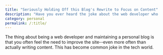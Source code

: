 ```yaml
---
title: "Seriously Holding Off this Blog's Rewrite to Focus on Content"
description: "Have you ever heard the joke about the web developer who also has a blog? I'm that web developer."
category: personal
permalink: /:title/
---
```


The thing about being a web developer and maintaining a personal blog is that you often feel the need to improve the site--even more often than actually writing content. This has become common joke in the tech world.
